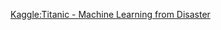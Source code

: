 [Kaggle:Titanic - Machine Learning from Disaster]([https://www.kaggle.com/datasets/nani123456789/taxi-trip-fare-prediction/data](https://www.kaggle.com/competitions/titanic)https://www.kaggle.com/competitions/titanic)
